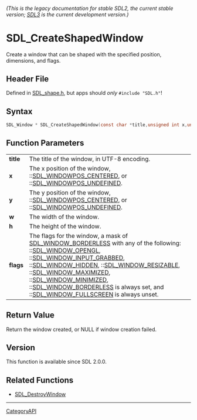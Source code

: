 ###### (This is the legacy documentation for stable SDL2, the current stable version; [SDL3](https://wiki.libsdl.org/SDL3/) is the current development version.)
# SDL_CreateShapedWindow

Create a window that can be shaped with the specified position, dimensions, and flags.

## Header File

Defined in [SDL_shape.h](https://github.com/libsdl-org/SDL/blob/SDL2/include/SDL_shape.h), but apps should _only_ `#include "SDL.h"`!

## Syntax

```c
SDL_Window * SDL_CreateShapedWindow(const char *title,unsigned int x,unsigned int y,unsigned int w,unsigned int h,Uint32 flags);

```

## Function Parameters

|               |                                                                                                                                                                                                                                                                                                                                                                                                                                                                                                                                                 |
| ------------- | ----------------------------------------------------------------------------------------------------------------------------------------------------------------------------------------------------------------------------------------------------------------------------------------------------------------------------------------------------------------------------------------------------------------------------------------------------------------------------------------------------------------------------------------------- |
| **title**     | The title of the window, in UTF-8 encoding.                                                                                                                                                                                                                                                                                                                                                                                                                                                                                                     |
| **x**         | The x position of the window, ::[SDL_WINDOWPOS_CENTERED](SDL_WINDOWPOS_CENTERED), or ::[SDL_WINDOWPOS_UNDEFINED](SDL_WINDOWPOS_UNDEFINED).                                                                                                                                                                                                                                                                                                                                                                                                      |
| **y**         | The y position of the window, ::[SDL_WINDOWPOS_CENTERED](SDL_WINDOWPOS_CENTERED), or ::[SDL_WINDOWPOS_UNDEFINED](SDL_WINDOWPOS_UNDEFINED).                                                                                                                                                                                                                                                                                                                                                                                                      |
| **w**         | The width of the window.                                                                                                                                                                                                                                                                                                                                                                                                                                                                                                                        |
| **h**         | The height of the window.                                                                                                                                                                                                                                                                                                                                                                                                                                                                                                                       |
| **flags**     | The flags for the window, a mask of [SDL_WINDOW_BORDERLESS](SDL_WINDOW_BORDERLESS) with any of the following: ::[SDL_WINDOW_OPENGL](SDL_WINDOW_OPENGL), ::[SDL_WINDOW_INPUT_GRABBED](SDL_WINDOW_INPUT_GRABBED), ::[SDL_WINDOW_HIDDEN](SDL_WINDOW_HIDDEN), ::[SDL_WINDOW_RESIZABLE](SDL_WINDOW_RESIZABLE), ::[SDL_WINDOW_MAXIMIZED](SDL_WINDOW_MAXIMIZED), ::[SDL_WINDOW_MINIMIZED](SDL_WINDOW_MINIMIZED), ::[SDL_WINDOW_BORDERLESS](SDL_WINDOW_BORDERLESS) is always set, and ::[SDL_WINDOW_FULLSCREEN](SDL_WINDOW_FULLSCREEN) is always unset. |

## Return Value

Return the window created, or NULL if window creation failed.

## Version

This function is available since SDL 2.0.0.

## Related Functions

* [SDL_DestroyWindow](SDL_DestroyWindow)

----
[CategoryAPI](CategoryAPI)

